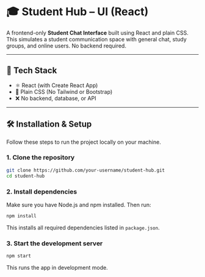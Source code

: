 # 🎓 Student Hub –  UI (React)

A frontend-only **Student Chat Interface** built using React and plain CSS. This simulates a student communication space with general chat, study groups, and online users. No backend required.

---






## 🧰 Tech Stack

- ⚛️ React (with Create React App)
- 🎨 Plain CSS (No Tailwind or Bootstrap)
- ❌ No backend, database, or API

---

## 🛠 Installation & Setup

Follow these steps to run the project locally on your machine.

### 1. Clone the repository

```bash
git clone https://github.com/your-username/student-hub.git
cd student-hub
```

### 2. Install dependencies

Make sure you have Node.js and npm installed. Then run:

```bash
npm install
```

This installs all required dependencies listed in `package.json`.

### 3. Start the development server

```bash
npm start
```

This runs the app in development mode.









